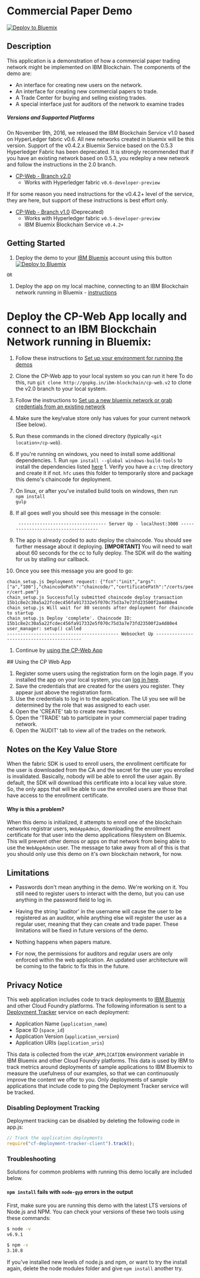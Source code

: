 # Commercial Paper Demo

[![Deploy to Bluemix](https://bluemix.net/deploy/button.png)](https://bluemix.net/deploy?repository=https://github.com/IBM-Blockchain/cp-web.git)

## Description
This application is a demonstration of how a commercial paper trading network might be implemented
on IBM Blockchain.  The components of the demo are:

* An interface for creating new users on the network.
* An interface for creating new commercial papers to trade.
* A Trade Center for buying and selling existing trades.
* A special interface just for auditors of the network to examine trades

##### Versions and Supported Platforms
On November 9th, 2016, we released the IBM Blockchain Service v1.0 based on HyperLedger fabric v0.6.  All new networks created in bluemix will be this version.  Support of the v0.4.2.x Bluemix Service based on the 0.5.3 Hyperledger Fabric has been deprecated.  It is strongly recommended that if you have an existing network based on 0.5.3, you redeploy a new network and follow the instructions in the 2.0 branch.

- [CP-Web - Branch v2.0](https://github.com/ibm-blockchain/cp-web/tree/v2.0)
	- Works with Hyperledger fabric `v0.6-developer-preview`

If for some reason you need instructions for the v0.4.2+ level of the service, they are here, but support of these instructions is
best effort only.

- [CP-Web - Branch v1.0](https://github.com/ibm-blockchain/cp-web/tree/v1.0) (Deprecated)
	- Works with Hyperledger fabric `v0.5-developer-preview`
	- IBM Bluemix Blockchain Service `v0.4.2+`

## Getting Started

1. Deploy the demo to your [IBM Bluemix](https://www.bluemix.net/) account using this button [![Deploy to Bluemix](https://bluemix.net/deploy/button.png)](https://bluemix.net/deploy?repository=https://github.com/IBM-Blockchain/cp-web.git)  

`OR`  

1. Deploy the app on my local machine, connecting to an IBM Blockchain network running in Bluemix  - [instructions](#manbluenetwork)


# <a name="manbluenetwork"></a>Deploy the CP-Web App locally and connect to an IBM Blockchain Network running in Bluemix:

1.  Follow these instructions to [Set up your environment for running the demos](https://github.com/ptippett/marbles/blob/break_out_common_sections/demo_prereqs)

1.  Clone the CP-Web app to your local system so you can run it here
To do this, run ```git clone http://gopkg.in/ibm-blockchain/cp-web.v2``` to clone the v2.0 branch to your local system.  

1.  Follow the instructions to [Set up a new bluemix network or grab credentials from an existing network](https://github.com/ptippett/marbles/blob/break_out_common_sections/create_blockchain_bluemix.md)


1. Make sure the key/value store only has values for your current network (See below).
1. Run these commands in the cloned directory (typically ```<git location>/cp-web```).
  1.  If you're running on windows, you need to install some additional dependencies.
    1.  Run ```npm install --global windows-build-tools``` to install the dependencies listed [here](https://github.com/felixrieseberg/windows-build-tools)
    1.  Verify you have a `c:\tmp` directory and create it if not.  `hfc` uses this folder to temporarily store and package this demo's chaincode for deployment.
  2. On linux, or after you've installed build tools on windows, then run  
     `npm install`  
     `gulp`  
     
1. If all goes well you should see this message in the console:
	
		--------------------------------- Server Up - localhost:3000 ------------------------------------
		
1. The app is already coded to auto deploy the chaincode.  You should see further message about it deploying.
 **[IMPORTANT]** You will need to wait about 60 seconds for the cc to fully deploy. The SDK will do the waiting for us by stalling our callback.
 
1. Once you see this message you are good to go: 

  `chain_setup.js Deployment request: {"fcn":"init","args":  ["a","100"],"chaincodePath":"chaincode/","certificatePath":"/certs/peer/cert.pem"}`  
  `chain_setup.js Successfully submitted chaincode deploy transaction 15b1c8e2c30a5a22fcdec456fa917332e5f070c75d3a7e73fd23500f2a4d80e4`  
  `chain_setup.js Will wait for 80 seconds after deployment for chaincode to startup`  
  `chain_setup.js Deploy 'complete'. Chaincode ID: 15b1c8e2c30a5a22fcdec456fa917332e5f070c75d3a7e73fd23500f2a4d80e4`  
  `user_manager: setup() called`  
  `------------------------------------------ Websocket Up ------------------------------------------`  

1. Continue by [using the CP-Web App](#use)

##<a name="use"></a> Using the CP Web App  
1. Register some users using the registration form on the login page.  If you installed the app on your local system, you can [log in here](http://localhost:3000).  
2. Save the credentials that are created for the users you register.  They appear just above the
registration form.  
3. Use the credentials to log in to the application.  The UI you see will be determined by the role
that was assigned to each user.  
4. Open the 'CREATE' tab to create new trades.  
5. Open the 'TRADE' tab to participate in your commercial paper trading network.  
6. Open the 'AUDIT' tab to view all of the trades on the network.  

## Notes on the Key Value Store

When the fabric SDK is used to enroll users, the enrollment certificate for the user is downloaded from the CA and the
secret for the user you enrolled is invalidated.  Basically, nobody will be able to enroll the user again.  By default,
the SDK will download this certificate into a local key value store.  So, the only apps that will be able to use the
enrolled users are those that have access to the enrollment certificate.

#### Why is this a problem?

When this demo is initialized, it attempts to enroll one of the blockchain networks registrar users, `WebAppAdmin`, 
downloading the enrollment certificate for that user into the demo applications filesystem on Bluemix.  This will
prevent other demos or apps on that network from being able to use the `WebAppAdmin` user.  The message to take away
from all of this is that you should only use this demo on it's own blockchain network, for now.  

## Limitations

* Passwords don't mean anything in the demo.  We're working on it.  You still need to register users to interact with
the demo, but you can use anything in the password field to log in.

* Having the string 'auditor' in the username will cause the user to be registered as an auditor, while anything else
will register the user as a regular user, meaning that they can create and trade paper.  These limitations
will be fixed in future versions of the demo.

* Nothing happens when papers mature.

* For now, the permissions for auditors and regular users are only enforced within the web application.
An updated user architecture will be coming to the
fabric to fix this in the future.

## Privacy Notice

This web application includes code to track deployments to [IBM Bluemix](https://www.bluemix.net/) and other Cloud Foundry platforms. The following information is sent to a [Deployment Tracker](https://github.com/cloudant-labs/deployment-tracker) service on each deployment:

* Application Name (`application_name`)
* Space ID (`space_id`)
* Application Version (`application_version`)
* Application URIs (`application_uris`)

This data is collected from the `VCAP_APPLICATION` environment variable in IBM Bluemix and other Cloud Foundry platforms. This data is used by IBM to track metrics around deployments of sample applications to IBM Bluemix to measure the usefulness of our examples, so that we can continuously improve the content we offer to you. Only deployments of sample applications that include code to ping the Deployment Tracker service will be tracked.

### Disabling Deployment Tracking

Deployment tracking can be disabled by deleting the following code in app.js:
```javascript
// Track the application deployments
require("cf-deployment-tracker-client").track();
```

### Troubleshooting
Solutions for common problems with running this demo locally are included below.

#### `npm install` fails with `node-gyp` errors in the output
First, make sure you are running this demo with the latest LTS versions of Node.js and NPM.  You can check your versions of these two tools using these commands:

```bash
$ node -v
v6.9.1

$ npm -v
3.10.8
```

If you've installed new levels of node.js and npm, or want to try the install again, delete the node modules folder and give `npm install` another try.
